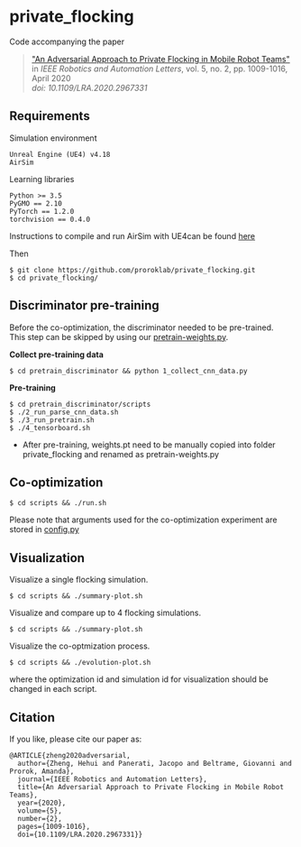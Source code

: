 # private_flocking
Code accompanying the paper
> ["An Adversarial Approach to Private Flocking in Mobile Robot Teams"](https://arxiv.org/abs/1909.10387)\
> in _IEEE Robotics and Automation Letters_, vol. 5, no. 2, pp. 1009-1016, April 2020\
> _doi: 10.1109/LRA.2020.2967331_

## Requirements
Simulation environment
```
Unreal Engine (UE4) v4.18
AirSim
```
Learning libraries
```
Python >= 3.5
PyGMO == 2.10
PyTorch == 1.2.0
torchvision == 0.4.0
```
Instructions to compile and run AirSim with UE4can be found [here](https://github.com/JacopoPan/a-minimalist-guide/blob/master/Part3-Using-AirSim.md#building-unreal-engine-4-and-airsim-from-source)

Then
```
$ git clone https://github.com/proroklab/private_flocking.git
$ cd private_flocking/
```

## Discriminator pre-training
Before the co-optimization, the discriminator needed to be pre-trained.\
This step can be skipped by using our [pretrain-weights.py](https://github.com/proroklab/private_flocking/blob/master/pretrain-weights.pt).

**Collect pre-training data**
```
$ cd pretrain_discriminator && python 1_collect_cnn_data.py
```

**Pre-training**
```
$ cd pretrain_discriminator/scripts
$ ./2_run_parse_cnn_data.sh
$ ./3_run_pretrain.sh
$ ./4_tensorboard.sh
```
* After pre-training, weights.pt need to be manually copied into folder private_flocking and renamed as pretrain-weights.py

## Co-optimization
```
$ cd scripts && ./run.sh
```
Please note that arguments used for the co-optimization experiment are stored in [config.py](https://github.com/proroklab/private_flocking/blob/master/config.py)

## Visualization
Visualize a single flocking simulation.
```
$ cd scripts && ./summary-plot.sh
```
Visualize and compare up to 4 flocking simulations.
```
$ cd scripts && ./summary-plot.sh
```
Visualize the co-optmization process.
```
$ cd scripts && ./evolution-plot.sh
```
where the optimization id and simulation id for visualization should be changed in each script.

## Citation
If you like, please cite our paper as:
```
@ARTICLE{zheng2020adversarial,
  author={Zheng, Hehui and Panerati, Jacopo and Beltrame, Giovanni and Prorok, Amanda},
  journal={IEEE Robotics and Automation Letters}, 
  title={An Adversarial Approach to Private Flocking in Mobile Robot Teams}, 
  year={2020},
  volume={5},
  number={2},
  pages={1009-1016},
  doi={10.1109/LRA.2020.2967331}}
```
